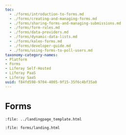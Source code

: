 ```yaml
---
toc:
  - ./forms/introduction-to-forms.md
  - ./forms/creating-and-managing-forms.md
  - ./forms/sharing-forms-and-managing-submissions.md
  - ./forms/form-rules.md
  - ./forms/data-providers.md
  - ./forms/dynamic-data-lists.md
  - ./forms/kaleo-forms.md
  - ./forms/developer-guide.md
  - ./forms/using-forms-to-poll-users.md
taxonomy-category-names:
- Platform
- Forms
- Liferay Self-Hosted
- Liferay PaaS
- Liferay SaaS
uuid: f84fd598-9704-4005-9f15-35f6c4bf35a0
---
```

# Forms

```{raw} html
:file: ../landingpage_template.html
```

```{raw} html
:file: forms/landing.html
```
